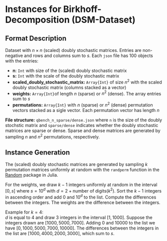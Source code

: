 # Instances for Birkhoff-Decomposition (DSM-Dataset)

## Format Description

Dataset with $n \times n$ (scaled) doubly stochastic matrices. Entries are
non-negative and rows and columns sum to $s$. Each ```json``` file has 100
objects with the entries:
  - **n**: ```Int``` with size of the (scaled) doubly stochastic matrix
  - **s:** ```Int``` with the scale of the doubly stochastic matrix   
  - **scaled_doubly_stochastic_matrix:** ```Array{Int}``` of size $n^2$ with the scaled doubly stochastic matrix (columns stacked as a vector)
  - **weights:** ```Array{Int}```of length $n$ (sparse) or $n^2$ (dense). The array entries sum to $s$ 
  - **permutations:** ```Array{Int}``` with $n$ (sparse) or $n^2$ (dense) permutation vectors stacked as a sigle vector. Each permutation vector has length $n$

**File structure:** ```qbench_n_sparse/dense.json``` where ```n``` is the size
of the doubly stochstic matrix and ```sparse/dense``` indicates whether the
doubly stochastic matrices are sparse or dense. Sparse and dense matrices are
generated by sampling $n$ and $n^2$ permutations, respectively.

## Instance Generation

The (scaled) doubly stochastic matrices are generated by sampling $k$
permutation matrices uniformly at random with the ```randperm``` function in the
[Random](https://docs.julialang.org/en/v1/stdlib/Random/) package in Julia.

For the weights, we draw $k - 1$ integers uniformly at random in the interval
$[0, s]$ where $s = 10^d$ with $d = 2 + \text{number of digits} (k^2)$. Sort the
$k-1$ integers in ascending order and add $0$ and $10^d$ to the list. Compute
the differences between the integers. The weights are the difference between the
integers.

Example for $k=4$:\
$d$ is equal to $4$ and draw $3$ integers in the interval
$[1,1000]$. Suppose the integers drawn are $[1000, 5000, 7000]$. Adding $0$ and
$10000$ to the list we have $[0, 1000, 5000, 7000, 10000]$. The differences
between the integers in the list are $[1000, 4000, 2000, 3000]$,
which sum to $s$.
